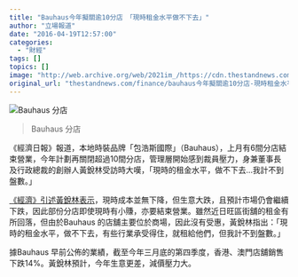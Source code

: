 ```yaml
---
title: "Bauhaus今年擬關逾10分店　「現時租金水平做不下去」"
author: "立場報道"
date: "2016-04-19T12:57:00"
categories:
  - "財經"
tags: []
topics: []
image: "http://web.archive.org/web/2021im_/https://cdn.thestandnews.com/media/photos/cache/edd_9432_F4jht_1200x0.png"
original_url: "thestandnews.com/finance/bauhaus今年擬關逾10分店-現時租金水平做不下去"
---
```

![Bauhaus 分店](http://web.archive.org/web/2021im_/https://cdn.thestandnews.com/media/photos/cache/edd_9432_F4jht_1200x0.png)

> Bauhaus 分店

《經濟日報》報道，本地時裝品牌「包浩斯國際」（Bauhaus），上月有6間分店結束營業，今年計劃再關閉超過10間分店，管理層開始感到裁員壓力，身兼董事長及行政總裁的創辦人黃銳林受訪時大嘆，「現時的租金水平，做不下去…我計不到盤數。」

[《經濟》引述黃銳林表示](http://web.archive.org/web/20210629035031/https://www.etnet.com.hk/www/tc/news/categorized_news_detail.php?newsid=ETN260419518&page=1&category=latest)，現時成本並無下降，但生意大跌，且預計市場仍會繼續下跌，因此部份分店即使現時有小賺，亦要結束營業。雖然近日旺區街舖的租金有所回落，但由於Bauhaus 的店舖主要位於商場，因此沒有受惠，黃銳林指出：「現時的租金水平，做不下去，有些行業承受得住，就租給他們，但我計不到盤數。」

據Bauhaus 早前公佈的業績，截至今年三月底的第四季度，香港、澳門店舖銷售下跌14%。黃銳林預計，今年生意更差，減價壓力大。